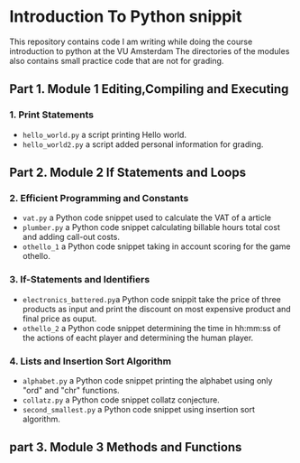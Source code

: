 # Introduction To Python snippit
This repository contains code I am writing while doing the course introduction to python at the VU Amsterdam
The directories of the modules also contains small practice code that are not for grading.

## Part 1. Module 1 Editing,Compiling and Executing

### 1. Print Statements 

- `hello_world.py` a script printing Hello world.
- `hello_world2.py` a script added personal information for grading.

## Part 2. Module 2 If Statements and Loops

### 2. Efficient Programming and Constants 

- `vat.py` a Python code snippet used to calculate the VAT of a article
- `plumber.py` a Python code snippet calculating billable hours total cost and adding call-out costs.
- `othello_1` a Python code snippet taking in account scoring for the game othello.
### 3. If-Statements and Identifiers

- `electronics_battered.py`a Python code snippit take the price of three products as input and print the discount on most expensive product and final price as ouput.
- `othello_2` a Python code snippet determining the time in hh:mm:ss of the actions of eacht player and determining the human player. 

### 4. Lists and Insertion Sort Algorithm

- `alphabet.py` a Python code snippet printing the alphabet using only "ord" and "chr" functions. 
- `collatz.py` a Python code snippet collatz conjecture.  
- `second_smallest.py` a Python code snippet using insertion sort algorithm.

## part 3. Module 3 Methods and Functions 



